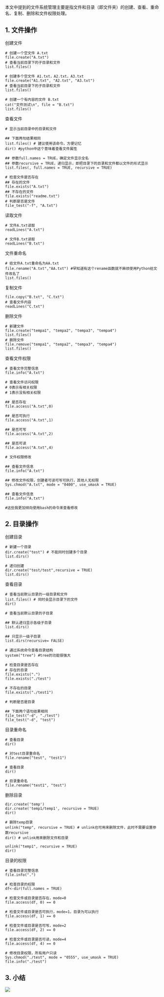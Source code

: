 本文中提到的文件系统管理主要是指文件和目录（即文件夹）的创建、查看、重命名、复制、删除和文件权限处理。

## 1. 文件操作

创建文件

    # 创建一个空文件 A.txt
    file.create("A.txt")
    # 查看当前目录下的子目录和文件
    list.files()

    # 创建多个空文件 A1.txt，A2.txt，A3.txt
    file.create("A1.txt", "A2.txt", "A3.txt")
    # 查看当前目录下的子目录和文件
    list.files()

    # 创建一个有内容的文件 B.txt
    cat("文件测试\n", file = "B.txt")
    list.files()

查看文件

    # 显示当前目录中的目录和文件

    ## 下面两句结果相同
    list.files() # 建议使用该命令，方便记忆
    dir() #python中这个意味着查看文件属性

    ## 参数full.names = TRUE，确定文件显示全名
    ## 参数recursive = TRUE，递归显示，即把目录下的目录和文件都以文件的形式显示
    list.files(, full.names = TRUE, recursive = TRUE)

    # 检查文件是否存在
    ## 存在的文件
    file.exists("A.txt")
    ## 不存在的文件
    file.exists("readme.txt")
    # 判断是否是文件
    file_test("-f", "A.txt")

读取文件

    # 文件A.txt读取
    readLines("A.txt")

    # 文件B.txt读取
    readLines("B.txt")

文件重命名

    # 给文件A.txt重命名为AA.txt
    file.rename("A.txt","AA.txt") #早知道有这个rename函数就不麻烦使用Python给文件改名了
    list.files()

复制文件

    file.copy("B.txt", "C.txt")
    # 查看文件内容
    readLines("C.txt")

删除文件

    # 新建文件
    file.create("tempa1", "tempa2", "tempa3", "tempa4")
    list.files()
    # 删除文件
    file.remove("tempa1", "tempa2", "tempa3", "tempa4")
    list.files()

查看文件权限

    # 查看文件完整信息
    file.info("A.txt")

    # 查看文件访问权限
    # 0表示有相关权限
    # 1表示没有相关权限

    ## 是否存在
    file.access("A.txt",0)

    ## 是否可执行
    file.access("A.txt",1)

    ## 是否可写
    file.access("A.txt",2)

    ## 是否可读
    file.access("A.txt",4)

    # 文件权限修改

    ## 查看文件信息
    file.info("A.txt")

    ## 修改文件权限，创建者可读可写可执行，其他人无权限
    Sys.chmod("A.txt", mode = "0400", use_umask = TRUE)

    ## 查看文件信息
    file.info("A.txt")

    #这些我更加倾向使用bash的命令来查看修改

## 2. 目录操作

创建目录

    # 新建一个目录
    dir.create("test") # 不能同时创建多个目录
    list.dirs()

    # 递归创建
    dir.create("test/test",recursive = TRUE)
    list.dirs()

查看目录

    # 查看当前默认目录的一级目录和文件
    list.files() # 同时会显示目录下的文件
    dir()

    # 查看当前默认目录的子目录

    ## 默认递归显示各级子目录
    list.dirs()

    ## 只显示一级子目录
    list.dirs(recursive= FALSE)

    # 通过系统命令查看目录结构
    system("tree") #tree的功能很强大

    # 检查目录是否存在
    # 存在的目录
    file.exists(".")
    file.exists("./test")

    # 不存在的目录
    file.exists("./test1")

    # 判断是否是目录

    ## 下面两个语句结果相同
    file_test("-d", "./test")
    file_test("-d", "test")

目录重命名

    # 查看目录
    dir()

    # 对test目录重命名
    file.rename("test", "test1")

    # 查看目录
    dir()

    # 目录重命名
    file.rename("test1", "test")

删除目录

    dir.create('temp')
    dir.create('temp1/temp1', recursive = TRUE)
    dir()

    # 删除temp目录
    unlink("temp", recursive = TRUE) # unlink也可用来删除文件，此时不需要设置参数recursive
    dir() # unlink用来删除文件和目录

    unlink("temp1", recursive = TRUE)
    dir()

目录的权限

    # 查看目录完整信息
    file.info(".")

    # 检查目录的权限
    df<-dir(full.names = TRUE)

    # 检查文件或目录是否存在，mode=0
    file.access(df, 0) == 0

    # 检查文件或目录是否可执行，mode=1，目录为可以执行
    file.access(df, 1) == 0

    # 检查文件或目录是否可写，mode=2
    file.access(df, 2) == 0

    # 检查文件或目录是否可读，mode=4
    file.access(df, 4) == 0

    # 修改目录权限，所有用户只读
    Sys.chmod("./test", mode = "0555", use_umask = TRUE)
    file.info("./test")

## 3. 小结

![](https://snag.gy/dTOImU.jpg)

